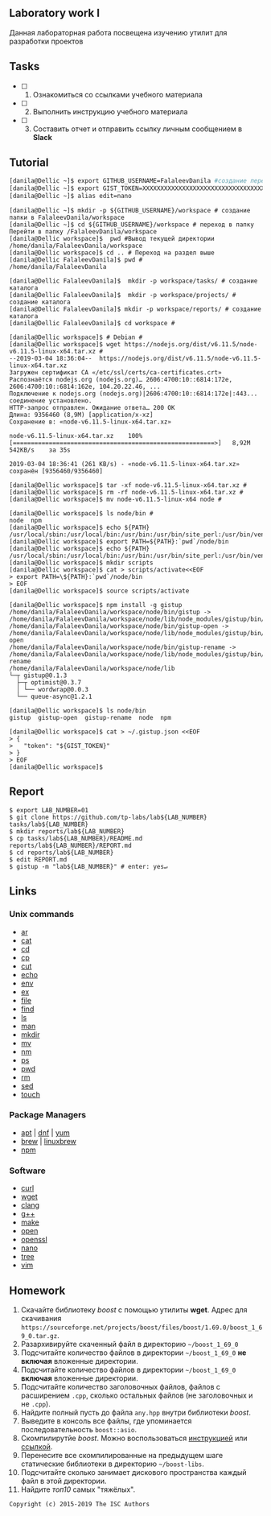 ## Laboratory work I

Данная лабораторная работа посвещена изучению утилит для разработки проектов

## Tasks

- [ ] 1. Ознакомиться со ссылками учебного материала
- [ ] 2. Выполнить инструкцию учебного материала
- [ ] 3. Составить отчет и отправить ссылку личным сообщением в **Slack**

## Tutorial

```bash
[danila@Dellic ~]$ export GITHUB_USERNAME=FalaleevDanila #создание переменной в окружении GITHUB_USERNAME 
[danila@Dellic ~]$ export GIST_TOKEN=XXXXXXXXXXXXXXXXXXXXXXXXXXXXXXXXXXXXXXX #создание переменной в окружении GIST_TOKEN
[danila@Dellic ~]$ alias edit=nano 
```

```ShellSession
[danila@Dellic ~]$ mkdir -p ${GITHUB_USERNAME}/workspace # создание папки в FalaleevDanila/workspace
[danila@Dellic ~]$ cd ${GITHUB_USERNAME}/workspace # переход в папку Перейти в папку /FalaleevDanila/workspace
[danila@Dellic workspace]$  pwd #Вывод текущей директории
/home/danila/FalaleevDanila/workspace
[danila@Dellic workspace]$ cd .. # Переход на раздел выше
[danila@Dellic FalaleevDanila]$ pwd #
/home/danila/FalaleevDanila
```

```ShellSession
[danila@Dellic FalaleevDanila]$  mkdir -p workspace/tasks/ # создание каталога
[danila@Dellic FalaleevDanila]$  mkdir -p workspace/projects/ # создание каталога
[danila@Dellic FalaleevDanila]$ mkdir -p workspace/reports/ # создание каталога
[danila@Dellic FalaleevDanila]$ cd workspace #
```

```ShellSession
[danila@Dellic workspace]$ # Debian #
[danila@Dellic workspace]$ wget https://nodejs.org/dist/v6.11.5/node-v6.11.5-linux-x64.tar.xz #
--2019-03-04 18:36:04--  https://nodejs.org/dist/v6.11.5/node-v6.11.5-linux-x64.tar.xz
Загружен сертификат CA «/etc/ssl/certs/ca-certificates.crt»
Распознаётся nodejs.org (nodejs.org)… 2606:4700:10::6814:172e, 2606:4700:10::6814:162e, 104.20.22.46, ...
Подключение к nodejs.org (nodejs.org)|2606:4700:10::6814:172e|:443... соединение установлено.
HTTP-запрос отправлен. Ожидание ответа… 200 OK
Длина: 9356460 (8,9M) [application/x-xz]
Сохранение в: «node-v6.11.5-linux-x64.tar.xz»

node-v6.11.5-linux-x64.tar.xz    100%[========================================================>]   8,92M   542KB/s    за 35s     

2019-03-04 18:36:41 (261 KB/s) - «node-v6.11.5-linux-x64.tar.xz» сохранён [9356460/9356460]

[danila@Dellic workspace]$ tar -xf node-v6.11.5-linux-x64.tar.xz #
[danila@Dellic workspace]$ rm -rf node-v6.11.5-linux-x64.tar.xz #
[danila@Dellic workspace]$ mv node-v6.11.5-linux-x64 node #
```

```ShellSession
[danila@Dellic workspace]$ ls node/bin #
node  npm
[danila@Dellic workspace]$ echo ${PATH}
/usr/local/sbin:/usr/local/bin:/usr/bin:/usr/bin/site_perl:/usr/bin/vendor_perl:/usr/bin/core_perl
[danila@Dellic workspace]$ export PATH=${PATH}:`pwd`/node/bin
[danila@Dellic workspace]$ echo ${PATH}
/usr/local/sbin:/usr/local/bin:/usr/bin:/usr/bin/site_perl:/usr/bin/vendor_perl:/usr/bin/core_perl:/home/danila/FalaleevDanila/workspace/node/bin
[danila@Dellic workspace]$ mkdir scripts
[danila@Dellic workspace]$ cat > scripts/activate<<EOF
> export PATH=\${PATH}:`pwd`/node/bin
> EOF
[danila@Dellic workspace]$ source scripts/activate
```

```ShellSession
[danila@Dellic workspace]$ npm install -g gistup
/home/danila/FalaleevDanila/workspace/node/bin/gistup -> /home/danila/FalaleevDanila/workspace/node/lib/node_modules/gistup/bin/gistup
/home/danila/FalaleevDanila/workspace/node/bin/gistup-open -> /home/danila/FalaleevDanila/workspace/node/lib/node_modules/gistup/bin/gistup-open
/home/danila/FalaleevDanila/workspace/node/bin/gistup-rename -> /home/danila/FalaleevDanila/workspace/node/lib/node_modules/gistup/bin/gistup-rename
/home/danila/FalaleevDanila/workspace/node/lib
└─┬ gistup@0.1.3 
  ├─┬ optimist@0.3.7 
  │ └── wordwrap@0.0.3 
  └── queue-async@1.2.1 

[danila@Dellic workspace]$ ls node/bin
gistup  gistup-open  gistup-rename  node  npm
```

```ShellSession
[danila@Dellic workspace]$ cat > ~/.gistup.json <<EOF
> {
>   "token": "${GIST_TOKEN}"
> }
> EOF
[danila@Dellic workspace]$ 
```

## Report

```ShellSession
$ export LAB_NUMBER=01
$ git clone https://github.com/tp-labs/lab${LAB_NUMBER} tasks/lab${LAB_NUMBER}
$ mkdir reports/lab${LAB_NUMBER}
$ cp tasks/lab${LAB_NUMBER}/README.md reports/lab${LAB_NUMBER}/REPORT.md
$ cd reports/lab${LAB_NUMBER}
$ edit REPORT.md
$ gistup -m "lab${LAB_NUMBER}" # enter: yes↵
```

## Links

### Unix commands

- [ar](https://en.wikipedia.org/wiki/Ar_(Unix))
- [cat](https://en.wikipedia.org/wiki/Cat_(Unix))
- [cd](https://en.wikipedia.org/wiki/Cd_(command))
- [cp](https://en.wikipedia.org/wiki/Cp_(Unix))
- [cut](https://en.wikipedia.org/wiki/Cut_(Unix))
- [echo](https://en.wikipedia.org/wiki/Echo_(command))
- [env](https://en.wikipedia.org/wiki/Env_(shell))
- [ex](https://en.wikipedia.org/wiki/Ex_(editor))
- [file](https://en.wikipedia.org/wiki/File_(command))
- [find](https://en.wikipedia.org/wiki/Find)
- [ls](https://en.wikipedia.org/wiki/Ls)
- [man](https://en.wikipedia.org/wiki/Man_page)
- [mkdir](https://en.wikipedia.org/wiki/Mkdir)
- [mv](https://en.wikipedia.org/wiki/Mv)
- [nm](https://en.wikipedia.org/wiki/Nm_(Unix))
- [ps](https://en.wikipedia.org/wiki/Ps_(Unix))
- [pwd](https://en.wikipedia.org/wiki/Pwd)
- [rm](https://en.wikipedia.org/wiki/Rm_(Unix))
- [sed](https://en.wikipedia.org/wiki/Sed)
- [touch](https://en.wikipedia.org/wiki/Touch_(Unix))

### Package Managers

- [apt](http://help.ubuntu.ru/wiki/apt) | [dnf](https://en.wikipedia.org/wiki/DNF_(software)) | [yum](https://fedoraproject.org/wiki/Yum/ru)
- [brew](https://brew.sh) | [linuxbrew](http://linuxbrew.sh)
- [npm](https://docs.npmjs.com)

### Software

- [curl](https://www.gitbook.com/book/bagder/everything-curl/details)
- [wget](https://www.gnu.org/software/wget/manual/wget.pdf)
- [clang](https://clang.llvm.org)
- [g++](https://gcc.gnu.org/onlinedocs/gcc-4.0.2/gcc/G_002b_002b-and-GCC.html)
- [make](https://en.wikipedia.org/wiki/Make_(software))
- [open](https://developer.apple.com/legacy/library/documentation/Darwin/Reference/ManPages/man1/open.1.html)
- [openssl](https://www.openssl.org)
- [nano](https://www.nano-editor.org)
- [tree](https://linux.die.net/man/1/tree)
- [vim](http://www.vim.org)

## Homework

1. Скачайте библиотеку *boost* с помощью утилиты **wget**. Адрес для скачивания `https://sourceforge.net/projects/boost/files/boost/1.69.0/boost_1_69_0.tar.gz`.
2. Разархивируйте скаченный файл в директорию `~/boost_1_69_0`
3. Подсчитайте количество файлов в директории `~/boost_1_69_0` **не включая** вложенные директории.
4. Подсчитайте количество файлов в директории `~/boost_1_69_0` **включая** вложенные директории.
5. Подсчитайте количество заголовочных файлов, файлов с расширением `.cpp`, сколько остальных файлов (не заголовочных и не `.cpp`).
6. Найдите полный пусть до файла `any.hpp` внутри библиотеки *boost*.
7. Выведите в консоль все файлы, где упоминается последовательность `boost::asio`.
8. Скомпилирутйе *boost*. Можно воспользоваться [инструкцией](https://www.boost.org/doc/libs/1_61_0/more/getting_started/unix-variants.html#or-build-custom-binaries) или [ссылкой](https://codeyarns.com/2017/01/24/how-to-build-boost-on-linux/).
9. Перенесите все скомпилированные на предыдущем шаге статические библиотеки в директорию `~/boost-libs`.
10. Подсчитайте сколько занимает дискового пространства каждый файл в этой директории.
11. Найдите *топ10* самых "тяжёлых".

```
Copyright (c) 2015-2019 The ISC Authors
```
